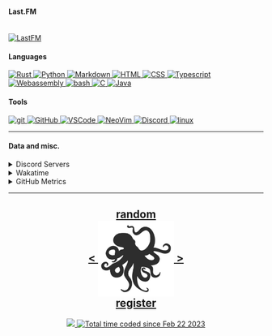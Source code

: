 <!---
h4rldev/h4rldev is a ✨ special ✨ repository because its `README.md` (this file) appears on your GitHub profile.
You can click the Preview link to take a look at your changes.
--->

<h4> Last.FM </h4>
    <br>
<a href="https://www.last.fm/user/h4rl3h">
    <img src="https://lastfm-recently-played.vercel.app/api?user=h4rl3h&count=1" alt="LastFM" />
</a>

<h4>Languages </h4>
<a href="https://www.rust-lang.org">
    <img src="https://skillicons.dev/icons?i=rust" alt="Rust" />
</a>
<a href="https://www.python.org">
    <img src="https://skillicons.dev/icons?i=py" alt="Python" />
</a>
<a href="https://en.wikipedia.org/wiki/Markdown">
    <img src="https://skillicons.dev/icons?i=md" alt="Markdown" />
</a>
<a href="https://developer.mozilla.org/en-US/docs/Web/HTML">
    <img src="https://skillicons.dev/icons?i=html" alt="HTML" />
</a>
<a href="https://developer.mozilla.org/en-US/docs/Web/CSS">
    <img src="https://skillicons.dev/icons?i=css" alt="CSS" />
</a>
<a href="https://www.typescriptlang.org">
    <img src="https://skillicons.dev/icons?i=ts" alt="Typescript" />
</a>
<a href="https://developer.mozilla.org/en-US/docs/WebAssembly">
    <img src="https://skillicons.dev/icons?i=wasm" alt="Webassembly" />
</a>
<a href="https://en.wikipedia.org/wiki/Bash_(Unix_shell)">
    <img src="https://skillicons.dev/icons?i=bash" alt="bash" />
</a>
<a href="https://en.wikipedia.org/wiki/C_(programming_language)">
    <img src="https://skillicons.dev/icons?i=c" alt="C" />
</a>
<a href="https://java.com">
    <img src="https://skillicons.dev/icons?i=java" alt="Java" />
</a>

<h4> Tools </h4>
<a href="https://git-scm.com">
    <img src="https://skillicons.dev/icons?i=git" alt="git" />
</a>
<a href="https://github.com/h4rldev">
    <img src="https://skillicons.dev/icons?i=github" alt="GitHub" />
</a>
<a href="https://github.com/microsoft/vscode">
    <img src="https://skillicons.dev/icons?i=vscode" alt="VSCode" />
</a>
<a href="https://neovim.io">
    <img src="https://skillicons.dev/icons?i=neovim" alt="NeoVim" />
</a>
<a href="https://discord.com/users/275689969601871882">
    <img src="https://skillicons.dev/icons?i=discord" alt="Discord" />
</a>
<a href="https://www.linuxfoundation.org">
    <img src="https://skillicons.dev/icons?i=linux" alt="linux" />
</a>
<hr>

<h4>Data and misc.</h4>
<details>
    <summary>Discord Servers</summary>
    <a href="https://discord.gg/aPdx2aFN5A">
        My discord server!
    </a>
</details>
<details>
    <summary>Wakatime</summary>

<!--START_SECTION:waka-->

```txt
From: 21 February 2023 - To: 23 April 2025

Total Time: 731 hrs 28 mins

Rust                 195 hrs 49 mins >>>>>>===================   25.88 %
C                    160 hrs 38 mins >>>>>====================   21.23 %
Svelte               75 hrs 13 mins  >>=======================   09.94 %
Nix                  46 hrs 32 mins  >>=======================   06.15 %
Bash                 37 hrs 30 mins  >========================   04.96 %
HTML                 27 hrs 7 mins   >========================   03.58 %
Other                25 hrs 17 mins  >========================   03.34 %
Python               22 hrs 22 mins  >========================   02.96 %
Markdown             20 hrs 43 mins  >========================   02.74 %
CSS                  19 hrs 3 mins   >========================   02.52 %
Astro                16 hrs 26 mins  >========================   02.17 %
YAML                 12 hrs 44 mins  =========================   01.68 %
TOML                 11 hrs 43 mins  =========================   01.55 %
JSON                 10 hrs 40 mins  =========================   01.41 %
SCSS                 9 hrs 36 mins   =========================   01.27 %
Makefile             9 hrs 27 mins   =========================   01.25 %
JavaScript           7 hrs 46 mins   =========================   01.03 %
Java                 6 hrs 53 mins   =========================   00.91 %
Odin                 6 hrs 6 mins    =========================   00.81 %
Lua                  4 hrs 49 mins   =========================   00.64 %
Docker               4 hrs 32 mins   =========================   00.60 %
conf                 4 hrs 13 mins   =========================   00.56 %
sshconfig            2 hrs 8 mins    =========================   00.28 %
Text                 1 hr 50 mins    =========================   00.24 %
TypeScript           1 hr 48 mins    =========================   00.24 %
Assembly             1 hr 48 mins    =========================   00.24 %
sh                   1 hr 35 mins    =========================   00.21 %
gitignore            1 hr 34 mins    =========================   00.21 %
INI                  1 hr 6 mins     =========================   00.15 %
Git Config           56 mins         =========================   00.12 %
Zig                  44 mins         =========================   00.10 %
Kotlin               39 mins         =========================   00.09 %
gitconfig            31 mins         =========================   00.07 %
GDScript3            30 mins         =========================   00.07 %
CMake                29 mins         =========================   00.07 %
SQL                  29 mins         =========================   00.07 %
Ezhil                27 mins         =========================   00.06 %
XML                  26 mins         =========================   00.06 %
Slint                24 mins         =========================   00.05 %
Java Properties      24 mins         =========================   00.05 %
Objective-C          23 mins         =========================   00.05 %
reg                  23 mins         =========================   00.05 %
desktop              22 mins         =========================   00.05 %
jsonc                17 mins         =========================   00.04 %
Emacs Lisp           17 mins         =========================   00.04 %
systemd              14 mins         =========================   00.03 %
gitrebase            11 mins         =========================   00.02 %
kdl                  10 mins         =========================   00.02 %
Desktop file         9 mins          =========================   00.02 %
TSConfig             9 mins          =========================   00.02 %
bat                  8 mins          =========================   00.02 %
Vue.js               7 mins          =========================   00.02 %
Batchfile            5 mins          =========================   00.01 %
PowerShell           4 mins          =========================   00.01 %
udevrules            4 mins          =========================   00.01 %
fstab                2 mins          =========================   00.01 %
ActionScript 3       2 mins          =========================   00.00 %
Roff                 1 min           =========================   00.00 %
D                    1 min           =========================   00.00 %
ActionScript         1 min           =========================   00.00 %
fish                 1 min           =========================   00.00 %
zsh                  1 min           =========================   00.00 %
ca65 assembler       1 min           =========================   00.00 %
netrw                0 secs          =========================   00.00 %
Git                  0 secs          =========================   00.00 %
TSQL                 0 secs          =========================   00.00 %
Diff                 0 secs          =========================   00.00 %
JSON with Comments   0 secs          =========================   00.00 %
zip                  0 secs          =========================   00.00 %
Image (svg)          0 secs          =========================   00.00 %
C++                  0 secs          =========================   00.00 %
pem                  0 secs          =========================   00.00 %
Cheetah              0 secs          =========================   00.00 %
image_nvim           0 secs          =========================   00.00 %
Tcsh                 0 secs          =========================   00.00 %
```

<!--END_SECTION:waka-->

</details>

<details>
    <summary>GitHub Metrics</summary>
    <img src= "./github-metrics.svg">
</details>

<hr>

<h2 align="center">
    <a href=https://octo-ring.com/p/h4rldev/random>
           random
    </a>
    <br>
    <a href="https://octo-ring.com/p/h4rldev/prev">
        <
    </a>
    <a href="https://octo-ring.com/">
        <img align="center" src=".resources/octopus.svg" height="150px" />
    </a>
    <a href="https://octo-ring.com/p/h4rldev/next">
        >
    </a>
    <br>
    <a href="https://octo-ring.com/register">
           register
    </a>
</h2>
<p align="center">
  <a href="https://github.com/h4rldev">
    <img src="https://komarev.com/ghpvc/?username=h4rldev&color=blueviolet&style=flat-square" />
  <a href="https://wakatime.com/@a96ce7fe-c8df-4036-8791-65e6c7bbd3b1">
    <img src="https://wakatime.com/badge/user/a96ce7fe-c8df-4036-8791-65e6c7bbd3b1.svg?style=flat-square" alt="Total time coded since Feb 22 2023" />
  </a>
</p>
